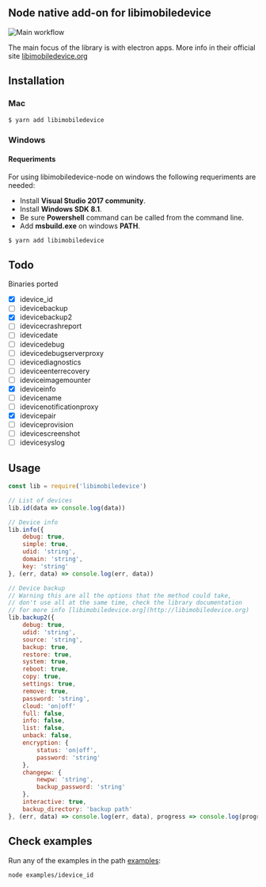 ## Node native add-on for libimobiledevice

![Main workflow](https://github.com/norman784/libimobiledevice-node/actions/workflows/main.yml/badge.svg)

The main focus of the library is with electron apps. More info in their official site [libimobiledevice.org](http://libimobiledevice.org)

## Installation

### Mac

```bash
$ yarn add libimobiledevice
```

### Windows

#### Requeriments

For using libimobiledevice-node on windows the following requeriments are needed:

- Install **Visual Studio 2017 community**.
- Install **Windows SDK 8.1**.
- Be sure **Powershell** command can be called from the command line.
- Add **msbuild.exe** on windows **PATH**.

```bash
$ yarn add libimobiledevice
```

## Todo

Binaries ported

- [x] idevice_id
- [ ] idevicebackup
- [x] idevicebackup2
- [ ] idevicecrashreport
- [ ] idevicedate
- [ ] idevicedebug
- [ ] idevicedebugserverproxy
- [ ] idevicediagnostics
- [ ] ideviceenterrecovery
- [ ] ideviceimagemounter
- [x] ideviceinfo
- [ ] idevicename
- [ ] idevicenotificationproxy
- [x] idevicepair
- [ ] ideviceprovision
- [ ] idevicescreenshot
- [ ] idevicesyslog

## Usage

```javascript
const lib = require('libimobiledevice')

// List of devices
lib.id(data => console.log(data))

// Device info
lib.info({
	debug: true,
    simple: true,
    udid: 'string',
    domain: 'string',
	key: 'string'
}, (err, data) => console.log(err, data))

// Device backup
// Warning this are all the options that the method could take,
// don't use all at the same time, check the library documentation
// for more info [libimobiledevice.org](http://libimobiledevice.org)
lib.backup2({
	debug: true,
    udid: 'string',
    source: 'string',
    backup: true,
    restore: true,
    system: true,
    reboot: true,
    copy: true,
    settings: true,
    remove: true,
    password: 'string',
    cloud: 'on|off'
    full: false,
    info: false,
    list: false,
    unback: false,
    encryption: {
    	status: 'on|off',
    	password: 'string'
	},
    changepw: {
    	newpw: 'string',
    	backup_password: 'string'
	},
    interactive: true,
    backup_directory: 'backup path'
}, (err, data) => console.log(err, data), progress => console.log(progress))
```
## Check examples

Run any of the examples in the path [examples](./examples):

```bash
node examples/idevice_id
```
